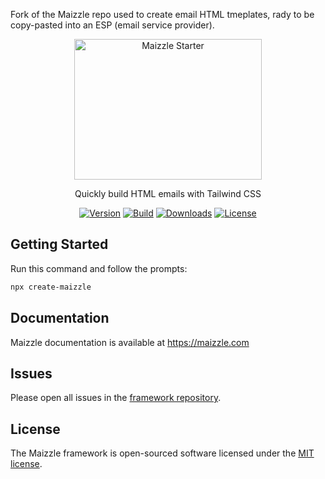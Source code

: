 Fork of the Maizzle repo used to create email HTML tmeplates, rady to be copy-pasted into an ESP (email service provider).

<div align="center">
  <p>
    <a href="https://maizzle.com" target="_blank">
      <picture>
        <source media="(prefers-color-scheme: dark)" srcset="https://github.com/maizzle/maizzle/raw/master/.github/logo-dark.svg">
        <img alt="Maizzle Starter" src="https://github.com/maizzle/maizzle/raw/master/.github/logo-light.svg" width="300" height="225" style="max-width: 100%;">
      </picture>
    </a>
  </p>
  <p>Quickly build HTML emails with Tailwind CSS</p>
<div>

  [![Version][npm-version-shield]][npm]
  [![Build][github-ci-shield]][github-ci]
  [![Downloads][npm-stats-shield]][npm-stats]
  [![License][license-shield]][license]

  </div>
</div>

## Getting Started

Run this command and follow the prompts:

```bash
npx create-maizzle
```

## Documentation

Maizzle documentation is available at https://maizzle.com

## Issues

Please open all issues in the [framework repository](https://github.com/maizzle/framework).

## License

The Maizzle framework is open-sourced software licensed under the [MIT license](https://opensource.org/licenses/MIT).

[npm]: https://www.npmjs.com/package/@maizzle/framework
[npm-stats]: https://npm-stat.com/charts.html?package=%40maizzle%2Fframework&from=2019-03-27
[npm-version-shield]: https://img.shields.io/npm/v/@maizzle/framework.svg
[npm-stats-shield]: https://img.shields.io/npm/dt/@maizzle/framework.svg?color=6875f5
[github-ci]: https://github.com/maizzle/framework/actions
[github-ci-shield]: https://github.com/maizzle/framework/actions/workflows/nodejs.yml/badge.svg
[license]: ./LICENSE
[license-shield]: https://img.shields.io/npm/l/@maizzle/framework.svg?color=0e9f6e
